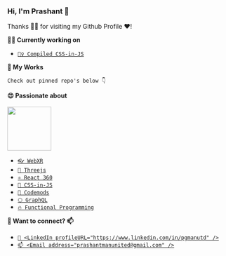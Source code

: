 ### Hi, I'm Prashant 👋

Thanks 🙇🏻 for visiting my Github Profile ❤️!

**👨‍💻 Currently working on**
- [`👷‍♀️ Compiled CSS-in-JS`](https://github.com/atlassian-labs/compiled-css-in-js)

**🔬 My Works**

`Check out pinned repo's below 👇`

**😍 Passionate about**
<br><br><img src="https://i.pinimg.com/originals/54/41/44/54414476395cf546f26cc83f385f3b65.gif" width="100px"><br>
- [`👓 WebXR`](https://developer.mozilla.org/en-US/docs/Web/API/WebXR_Device_API)
- [`🔻 Threejs`](https://threejs.org)
- [`⚛️ React 360`](https://facebook.github.io/react-360/)
- [`🎉 CSS-in-JS`](https://en.wikipedia.org/wiki/CSS-in-JS) 
- [`🔧 Codemods`](https://github.com/facebook/jscodeshift)
- [`⬡ GraphQL`](https://graphql.org)
- [`🔥 Functional Programming`](https://en.wikipedia.org/wiki/Functional_programming)

**💬 Want to connect? 📫**

- [`💼 <LinkedIn profileURL="https://www.linkedin.com/in/pgmanutd" />`](https://www.linkedin.com/in/pgmanutd)
- [`📫 <Email address="prashantmanunited@gmail.com" />`](mailto:prashantmanunited@gmail.com)
